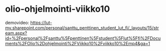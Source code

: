 # olio-ohjelmointi-viikko10
demovideo: https://lut-my.sharepoint.com/personal/santtu_penttinen_student_lut_fi/_layouts/15/stream.aspx?id=%2Fpersonal%2Fsanttu%5Fpenttinen%5Fstudent%5Flut%5Ffi%2FDocuments%2FOlio%2Dohjelmointi%2FViikko10%2Fviikko10%2Emp4&ga=1

